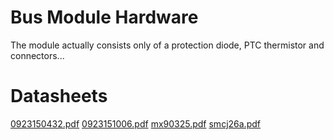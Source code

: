 # Bus Module Hardware

The module actually consists only of a protection diode, PTC thermistor and connectors...

# Datasheets
[0923150432.pdf](datasheets%2F0923150432.pdf)
[0923151006.pdf](datasheets%2F0923151006.pdf)
[mx90325.pdf](datasheets%2Fmx90325.pdf)
[smcj26a.pdf](datasheets%2Fsmcj26a.pdf)